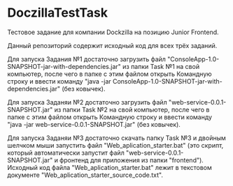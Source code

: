 # DoczillaTestTask
Тестовое задание для компании Dockzilla на позицию Junior Frontend.

Данный репозиторий содержит исходный код для всех трёх заданий. 

Для запуска Задания №1 достаточно загрузить файл "ConsoleApp-1.0-SNAPSHOT-jar-with-dependencies.jar" из папки Task №1 на свой компьютер, после чего в папке с этим файлом открыть Командную строку и ввести команду "java -jar ConsoleApp-1.0-SNAPSHOT-jar-with-dependencies.jar" (без ковычек).

Для запуска Заданяи №2 достаточно загрузить файл "web-service-0.0.1-SNAPSHOT.jar" из папки Task №2 на свой компьютер, после чего в папке с этим файлом открыть Командную строку и ввести команду "java -jar web-service-0.0.1-SNAPSHOT.jar" (без ковычек).

Для запуска Заданяи №3 достаточно скачать папку Task №3 и двойным шелчком мыши запустить файл "Web_aplication_starter.bat" (это скрипт, который автоматически запустит файл "web-service-0.0.1-SNAPSHOT.jar" и фронтенд для приложения из папки "frontend"). Исходный код файла "Web_aplication_starter.bat" лежит в текстовом документе "Web_aplication_starter_source_code.txt".
